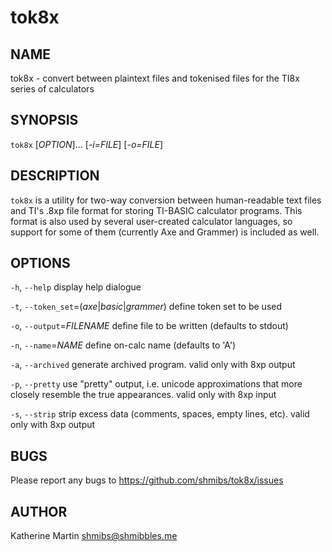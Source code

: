 tok8x
=====

NAME
----

tok8x - convert between plaintext files and tokenised files for the TI8x series
of calculators

SYNOPSIS
--------

`tok8x` [*OPTION*]... [*-i=FILE*] [*-o=FILE*]

DESCRIPTION
-----------

`tok8x` is a utility for two-way conversion between human-readable text files
and TI's .8xp file format for storing TI-BASIC calculator programs. This format
is also used by several user-created calculator languages, so support for some
of them (currently Axe and Grammer) is included as well.

OPTIONS
-------

`-h`, `--help`
  display help dialogue

`-t`, `--token_set`=(*axe*|*basic*|*grammer*)
  define token set to be used

`-o`, `--output`=*FILENAME*
  define file to be written (defaults to stdout)

`-n`, `--name`=*NAME*
  define on-calc name (defaults to 'A')

`-a`, `--archived`
  generate archived program. valid only with 8xp output

`-p`, `--pretty`
  use "pretty" output, i.e. unicode approximations that more closely resemble
  the true appearances. valid only with 8xp input

`-s`, `--strip`
  strip excess data (comments, spaces, empty lines, etc). valid only with 8xp
  output

BUGS
----

Please report any bugs to https://github.com/shmibs/tok8x/issues

AUTHOR
------

Katherine Martin <shmibs@shmibbles.me>
